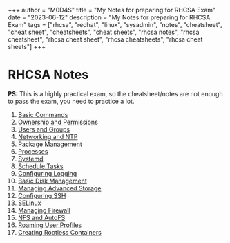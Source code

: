 +++
author = "M0D4S"
title = "My Notes for preparing for RHCSA Exam"
date = "2023-06-12"
description = "My Notes for preparing for RHCSA Exam"
tags = ["rhcsa", "redhat", "linux", "sysadmin", "notes", "cheatsheet", "cheat sheet", "cheatsheets", "cheat sheets", "rhcsa notes", "rhcsa cheatsheet", "rhcsa cheat sheet", "rhcsa cheatsheets", "rhcsa cheat sheets"]
+++

# RHCSA Notes
<!-- Notes are in pdf files -->

<!--Open in new tab-->

**PS:** This is a highly practical exam, so the cheatsheet/notes are not enough to pass the exam, you need to practice a lot.

1. <a href="/pdfs/rhcsa_notes/1-RHCSASummary_BasicCommands.pdf" target="_blank">Basic Commands</a>
2. <a href="/pdfs/rhcsa_notes/2-RHCSASummary_Ownership_Permissions.pdf" target="_blank">Ownership and Permissions</a>
3. <a href="/pdfs/rhcsa_notes/3-RHCSASummary_Grps_Users.pdf" target="_blank">Users and Groups</a>
4. <a href="/pdfs/rhcsa_notes/4-RHCSASummary_Networking_NTP.pdf" target="_blank">Networking and NTP</a>
5. <a href="/pdfs/rhcsa_notes/5-RHCSASummary_PackageManager.pdf" target="_blank">Package Management</a>
6. <a href="/pdfs/rhcsa_notes/6-RHCSASummary_Processes.pdf" target="_blank">Processes</a>
7. <a href="/pdfs/rhcsa_notes/7-RHCSASummary_Systemd.pdf" target="_blank">Systemd</a>
8. <a href="/pdfs/rhcsa_notes/8-RHCSASummary_SchedulingTasks.pdf" target="_blank">Schedule Tasks</a>
9. <a href="/pdfs/rhcsa_notes/9-RHCSASummary_ConfiguringLogging.pdf" target="_blank">Configuring Logging</a>
10. <a href="/pdfs/rhcsa_notes/10-RHCSASummary_BasicDiskManagement.pdf" target="_blank">Basic Disk Management</a>
11. <a href="/pdfs/rhcsa_notes/11-RHCSASummary_ManagingAdvancedStorage.pdf" target="_blank">Managing Advanced Storage</a>
12. <a href="/pdfs/rhcsa_notes/12-RHCSASummary_ConfiguringSSH.pdf" target="_blank">Configuring SSH</a>
13. <a href="/pdfs/rhcsa_notes/13-RHCSASummary_SELinux.pdf" target="_blank">SELinux</a>
14. <a href="/pdfs/rhcsa_notes/14-RHCSASummary_ManagingFirewall.pdf" target="_blank">Managing Firewall</a>
15. <a href="/pdfs/rhcsa_notes/15-RHCSASummary_NFS_Autofs.pdf" target="_blank">NFS and AutoFS</a>
16. <a href="/pdfs/rhcsa_notes/16-RHCSASummary_RoamingUserProfiles(autofs).pdf" target="_blank">Roaming User Profiles</a>
17. <a href="/pdfs/rhcsa_notes/17-RHCSASummary_CreateRootlessContainer.pdf" target="_blank">Creating Rootless Containers</a>
